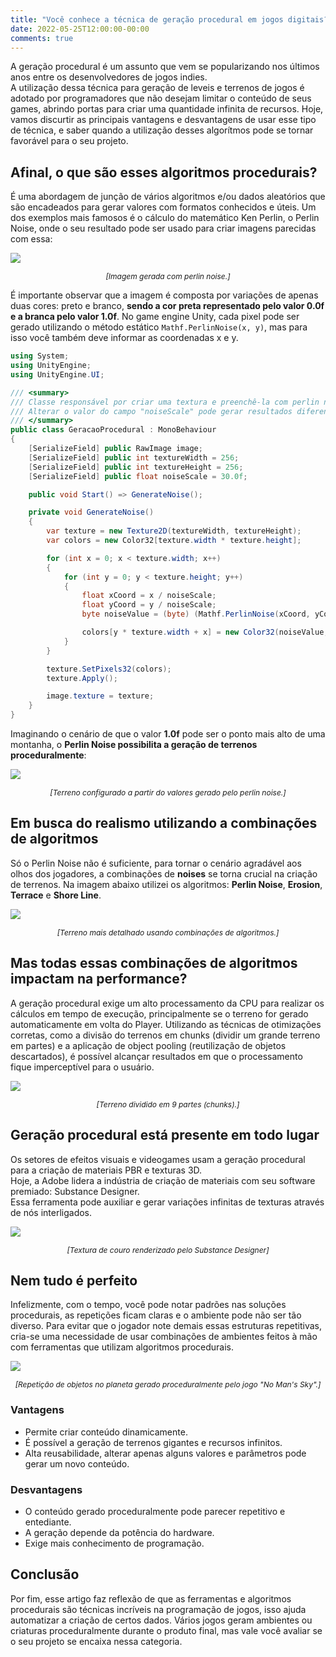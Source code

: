 ```yaml
---
title: "Você conhece a técnica de geração procedural em jogos digitais?"
date: 2022-05-25T12:00:00-00:00
comments: true
---
```


A geração procedural é um assunto que vem se popularizando nos últimos anos entre os desenvolvedores de jogos indies. <br>
A utilização dessa técnica para geração de leveis e terrenos de jogos é adotado por programadores que não desejam limitar o conteúdo de seus games, abrindo portas para criar uma quantidade infinita de recursos. Hoje, vamos discurtir as principais vantagens e desvantagens de usar esse tipo de técnica, e saber quando a utilização desses algorítmos pode se tornar favorável para o seu projeto.

## Afinal, o que são esses algoritmos procedurais?

É uma abordagem de junção de vários algoritmos e/ou dados aleatórios que são encadeados para gerar valores com formatos conhecidos e úteis. Um dos exemplos mais famosos é o cálculo do matemático Ken Perlin, o Perlin Noise, onde o seu resultado pode ser usado para criar imagens parecidas com essa:

![](2022-05-27-12-14-17.png)
<center><i style="font-size: 12px;">[Imagem gerada com perlin noise.]</i></center>

É importante observar que a imagem é composta por variações de apenas duas cores: preto e branco, **sendo a cor preta representado pelo valor 0.0f e a branca pelo valor 1.0f**. No game engine Unity, cada pixel pode ser gerado utilizando o método estático `Mathf.PerlinNoise(x, y)`, mas para isso você também deve informar as coordenadas x e y.

```csharp
using System;
using UnityEngine;
using UnityEngine.UI;

/// <summary>
/// Classe responsável por criar uma textura e preenchê-la com perlin noise.
/// Alterar o valor do campo "noiseScale" pode gerar resultados diferentes.
/// </summary>
public class GeracaoProcedural : MonoBehaviour
{
    [SerializeField] public RawImage image;
    [SerializeField] public int textureWidth = 256;
    [SerializeField] public int textureHeight = 256;
    [SerializeField] public float noiseScale = 30.0f;

    public void Start() => GenerateNoise();

    private void GenerateNoise()
    {
        var texture = new Texture2D(textureWidth, textureHeight);
        var colors = new Color32[texture.width * texture.height];

        for (int x = 0; x < texture.width; x++)
        {
            for (int y = 0; y < texture.height; y++)
            {
                float xCoord = x / noiseScale;
                float yCoord = y / noiseScale;
                byte noiseValue = (byte) (Mathf.PerlinNoise(xCoord, yCoord) * 255);

                colors[y * texture.width + x] = new Color32(noiseValue, noiseValue, noiseValue, 255);
            }
        }

        texture.SetPixels32(colors);
        texture.Apply();

        image.texture = texture;
    }
}
```

Imaginando o cenário de que o valor **1.0f** pode ser o ponto mais alto de uma montanha, o **Perlin Noise possibilita a geração de terrenos proceduralmente**:

![](2022-05-25-16-11-38.png)
<center><i style="font-size: 12px;">[Terreno configurado a partir do valores gerado pelo perlin noise.]</i></center>

## Em busca do realismo utilizando a combinações de algoritmos

Só o Perlin Noise não é suficiente, para tornar o cenário agradável aos olhos dos jogadores, a combinações de **noises** se torna crucial na criação de terrenos. Na imagem abaixo utilizei os algoritmos: **Perlin Noise**, **Erosion**, **Terrace** e **Shore Line**.

![](2022-05-25-16-22-14.png)
<center><i style="font-size: 12px;">[Terreno mais detalhado usando combinações de algoritmos.]</i></center>

## Mas todas essas combinações de algoritmos impactam na performance?

A geração procedural exige um alto processamento da CPU para realizar os cálculos em tempo de execução, principalmente se o terreno for gerado automaticamente em volta do Player. Utilizando as técnicas de otimizações corretas, como a divisão do terrenos em chunks (dividir um grande terreno em partes) e a aplicação de object pooling (reutilização de objetos descartados), é possível alcançar resultados em que o processamento fique imperceptível para o usuário. <br>

![](2022-05-26-10-50-26.png)
<center><i style="font-size: 12px;">[Terreno dividido em 9 partes (chunks).]</i></center>

## Geração procedural está presente em todo lugar

Os setores de efeitos visuais e videogames usam a geração procedural para a criação de materiais PBR e texturas 3D. <br>
Hoje, a Adobe lidera a indústria de criação de materiais com seu software premiado: Substance Designer. <br>
Essa ferramenta pode auxiliar e gerar variações infinitas de texturas através de nós interligados.

![](2022-05-26-11-23-12.png)
<center><i style="font-size: 12px;">[Textura de couro renderizado pelo Substance Designer]</i></center>

## Nem tudo é perfeito

Infelizmente, com o tempo, você pode notar padrões nas soluções procedurais, as repetições ficam claras e o ambiente pode não ser tão diverso. Para evitar que o jogador note demais essas estruturas repetitivas, cria-se uma necessidade de usar combinações de ambientes feitos à mão com ferramentas que utilizam algoritmos procedurais.

![](2022-05-26-14-31-02.png)
<center><i style="font-size: 12px;">[Repetição de objetos no planeta gerado proceduralmente pelo jogo "No Man's Sky".]</i></center>

### Vantagens
* Permite criar conteúdo dinamicamente.
* É possível a geração de terrenos gigantes e recursos infinitos.
* Alta reusabilidade, alterar apenas alguns valores e parâmetros pode gerar um novo conteúdo.

### Desvantagens
* O conteúdo gerado proceduralmente pode parecer repetitivo e entediante.
* A geração depende da potência do hardware.
* Exige mais conhecimento de programação.

## Conclusão

Por fim, esse artigo faz reflexão de que as ferramentas e algoritmos procedurais são técnicas incríveis na programação de jogos, isso ajuda automatizar a criação de certos dados. Vários jogos geram ambientes ou criaturas proceduralmente durante o produto final, mas vale você avaliar se o seu projeto se encaixa nessa categoria.
